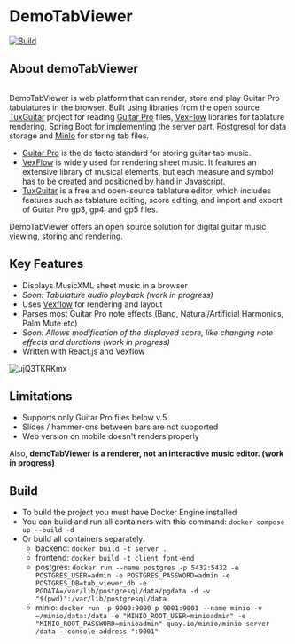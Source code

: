 

# DemoTabViewer
[![Build](https://github.com/FireG45/demoTabViewer/actions/workflows/docker-image.yml/badge.svg)](https://github.com/FireG45/demoTabViewer/actions/workflows/docker-image.yml)
## About demoTabViewer

<img src="https://imgbly.com/ib/Ce1qh9chQO.png" style="max-width: 100%; max-height: 100vh; width: auto; margin: auto;" alt="">

DemoTabViewer is web platform that can render, store and play Guitar Pro tabulatures in the browser. Built using libraries from the open source [TuxGuitar](https://github.com/pterodactylus42/tuxguitar-2.0beta)
project for reading [Guitar Pro](https://www.guitar-pro.com/) files, [VexFlow](https://www.vexflow.com/) libraries for tablature rendering, Spring Boot for implementing the server part, [Postgresql](https://www.postgresql.org/) for data storage and [MinIo](https://min.io/) for storing tab files.

- [Guitar Pro](https://www.guitar-pro.com/) is the de facto standard for storing guitar tab music.<br>
- [VexFlow](https://www.vexflow.com/) is widely used for rendering sheet music. It features an extensive library of musical elements, but each measure and symbol has to be created and positioned by hand in Javascript.<br>
- [TuxGuitar](https://github.com/pterodactylus42/tuxguitar-2.0beta) is a free and open-source tablature editor, which includes features such as tablature editing, score editing, and import and export of Guitar Pro gp3, gp4, and gp5 files.<br>

DemoTabViewer offers an open source solution for digital guitar music viewing, storing and rendering.

## Key Features

* Displays MusicXML sheet music in a browser 
* *Soon: Tabulature audio playback (work in progress)*
* Uses [Vexflow](https://www.vexflow.com/) for rendering and layout
* Parses most Guitar Pro note effects (Band, Natural/Artificial Harmonics, Palm Mute etc)
* *Soon: Allows modification of the displayed score, like changing note effects and durations (work in progress)*
* Written with React.js and Vexflow

<p align="left">
  <img title="OSMD in the Browser"  src="https://imgbly.com/ib/ujQ3TKRKmx.png" alt="ujQ3TKRKmx">
</p>

## Limitations
* Supports only Guitar Pro files below v.5
* Slides / hammer-ons between bars are not supported
* Web version on mobile doesn't renders properly

Also, **demoTabViewer is a renderer, not an interactive music editor. (work in progress)**

## Build
* To build the project you must have Docker Engine installed
* You can build and run all containers with this command:
 ```docker compose up --build -d```
* Or build all containers separately:
  * backend: ```docker build -t server .```
  * frontend: ```docker build -t client font-end```
  * postgres: ```docker run --name postgres -p 5432:5432 -e POSTGRES_USER=admin -e POSTGRES_PASSWORD=admin -e POSTGRES_DB=tab_viewer_db -e PGDATA=/var/lib/postgresql/data/pgdata -d -v "$(pwd)":/var/lib/postgresql/data ```
  * minio: ```docker run -p 9000:9000 p 9001:9001 --name minio -v ~/minio/data:/data -e "MINIO_ROOT_USER=minioadmin" -e "MINIO_ROOT_PASSWORD=minioadmin" quay.io/minio/minio server /data --console-address ":9001"```
